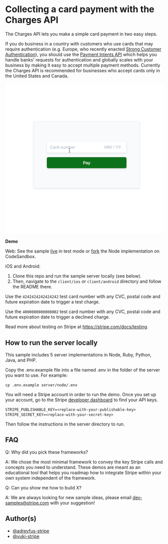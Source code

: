 # Collecting a card payment with the Charges API

The Charges API lets you make a simple card payment in two easy steps.

If you do business in a country with customers who use cards that may require authentication (e.g. Europe, who recently enacted [Strong Customer Authentication](https://stripe.com/docs/strong-customer-authentication/doineed)), you should use the [Payment Intents API](https://github.com/stripe-samples/web-elements-card-payment) which helps you handle banks' requests for authentication and globally scales with your business by making it easy to accept multiple payment methods.
Currently the Charges API is recommended for businesses who accept cards only in the United States and Canada.

<img src="./charge-api.gif" alt="A gif of a card payment form accepting a payment" align="center">

**Demo**

Web: See the sample [live](https://1mtjh.sse.codesandbox.io/) in test mode or [fork](https://codesandbox.io/s/stripe-sample-web-card-payment-1mtjh) the Node implementation on CodeSandbox.

iOS and Android: 
1. Clone this repo and run the sample server locally (see below).  
2. Then, navigate to the `client/ios` or `client/android` directory and follow the README there.

Use the `4242424242424242` test card number with any CVC, postal code and future expiration date to trigger a test charge.

Use the `4000000000000002` test card number with any CVC, postal code and future expiration date to trigger a declined charge.

Read more about testing on Stripe at https://stripe.com/docs/testing.


## How to run the server locally
This sample includes 5 server implementations in Node, Ruby, Python, Java, and PHP. 

Copy the .env.example file into a file named .env in the folder of the server you want to use. For example:

```
cp .env.example server/node/.env
```

You will need a Stripe account in order to run the demo. Once you set up your account, go to the Stripe [developer dashboard](https://stripe.com/docs/development#api-keys) to find your API keys.

```
STRIPE_PUBLISHABLE_KEY=<replace-with-your-publishable-key>
STRIPE_SECRET_KEY=<replace-with-your-secret-key>
```
Then follow the instructions in the server directory to run.

## FAQ
Q: Why did you pick these frameworks?

A: We chose the most minimal framework to convey the key Stripe calls and concepts you need to understand. These demos are meant as an educational tool that helps you roadmap how to integrate Stripe within your own system independent of the framework.

Q: Can you show me how to build X?

A: We are always looking for new sample ideas, please email dev-samples@stripe.com with your suggestion!

## Author(s)
- [@adreyfus-stripe](https://twitter.com/adrind)
- [@yuki-stripe](https://github.com/yuki-stripe)
